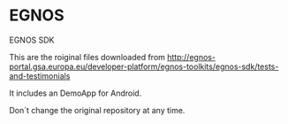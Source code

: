 EGNOS
=====

EGNOS SDK

This are the roiginal files downloaded from 
http://egnos-portal.gsa.europa.eu/developer-platform/egnos-toolkits/egnos-sdk/tests-and-testimonials

It includes an DemoApp for Android.

Don´t change the original repository at any time.
